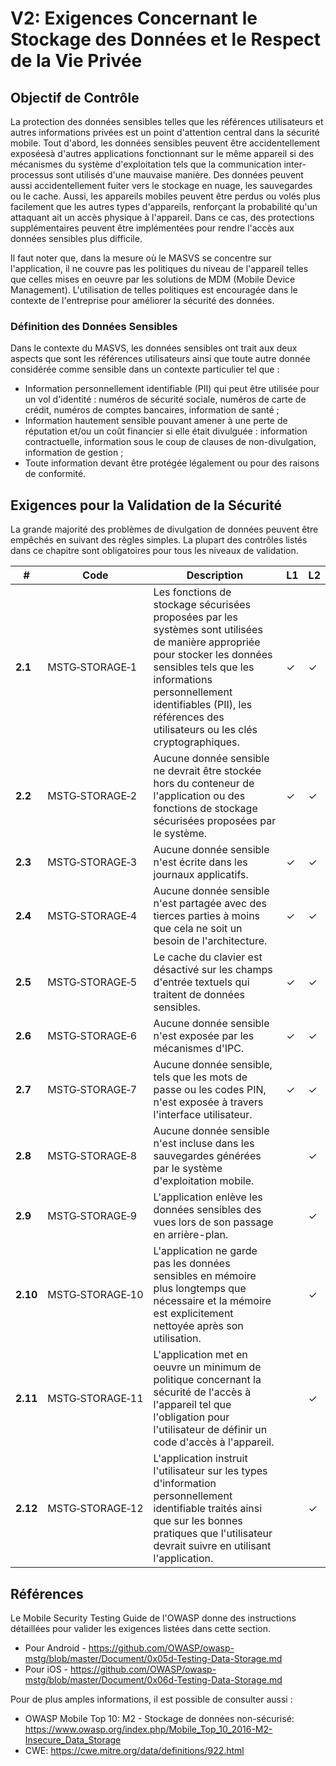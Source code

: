 # V2: Exigences Concernant le Stockage des Données et le Respect de la Vie Privée

## Objectif de Contrôle

La protection des données sensibles telles que les références utilisateurs et autres informations privées est un point d'attention central dans la sécurité mobile. Tout d'abord, les données sensibles peuvent être accidentellement exposéesà d'autres applications fonctionnant sur le même appareil si des mécanismes du système d'exploitation tels que la communication inter-processus sont utilisés d'une mauvaise manière. Des données peuvent aussi accidentellement fuiter vers le stockage en nuage, les sauvegardes ou le cache. Aussi, les appareils mobiles peuvent être perdus ou volés plus facilement que les autres types d'appareils, renforçant la probabilité qu'un attaquant ait un accès physique à l'appareil. Dans ce cas, des protections supplémentaires peuvent être implémentées pour rendre l'accès aux données sensibles plus difficile.

Il faut noter que, dans la mesure où le MASVS se concentre sur l'application, il ne couvre pas les politiques du niveau de l'appareil telles que celles mises en oeuvre par les solutions de MDM (Mobile Device Management). L'utilisation de telles politiques est encouragée dans le contexte de l'entreprise pour améliorer la sécurité des données.

### Définition des Données Sensibles

Dans le contexte du MASVS, les données sensibles ont trait aux deux aspects que sont les références utilisateurs ainsi que toute autre donnée considérée comme sensible dans un contexte particulier tel que :

- Information personnellement identifiable (PII) qui peut être utilisée pour un vol d'identité :  numéros de sécurité sociale, numéros de carte de crédit, numéros de comptes bancaires, information de santé ;
- Information hautement sensible pouvant amener à une perte de réputation et/ou un coût financier si elle était divulguée : information contractuelle, information sous le coup de clauses de non-divulgation, information de gestion ;
- Toute information devant être protégée légalement ou pour des raisons de conformité.

<div style="page-break-after: always;"></div>

## Exigences pour la Validation de la Sécurité

La grande majorité des problèmes de divulgation de données peuvent être empêchés en suivant des règles simples. La plupart des contrôles listés dans ce chapitre sont obligatoires pour tous les niveaux de validation.

| # | Code | Description | L1 | L2 |
| --- | --- | --- | --- | --- |
| **2.1** | MSTG‑STORAGE‑1 | Les fonctions de stockage sécurisées proposées par les systèmes sont utilisées de manière appropriée pour stocker les données sensibles tels que les informations personnellement identifiables (PII), les références des utilisateurs ou les clés cryptographiques. | ✓ | ✓ |
| **2.2** | MSTG‑STORAGE‑2 | Aucune donnée sensible ne devrait être stockée hors du conteneur de l'application ou des fonctions de stockage sécurisées proposées par le système. | ✓ | ✓ |
| **2.3** | MSTG‑STORAGE‑3 | Aucune donnée sensible n'est écrite dans les journaux applicatifs. | ✓ | ✓ |
| **2.4** | MSTG‑STORAGE‑4 | Aucune donnée sensible n'est partagée avec des tierces parties à moins que cela ne soit un besoin de l'architecture. | ✓ | ✓ |
| **2.5** | MSTG‑STORAGE‑5 | Le cache du clavier est désactivé sur les champs d'entrée textuels qui traitent de données sensibles. | ✓ | ✓ |
| **2.6** | MSTG‑STORAGE‑6 | Aucune donnée sensible n'est exposée par les mécanismes d'IPC. | ✓ | ✓ |
| **2.7** | MSTG‑STORAGE‑7 | Aucune donnée sensible, tels que les mots de passe ou les codes PIN, n'est exposée à travers l'interface utilisateur. | ✓ | ✓ |
| **2.8** | MSTG‑STORAGE‑8 | Aucune donnée sensible n'est incluse dans les sauvegardes générées par le système d'exploitation mobile. |   | ✓ |
| **2.9** | MSTG‑STORAGE‑9 | L'application enlève les données sensibles des vues lors de son passage en arrière-plan. |  | ✓ |
| **2.10** | MSTG‑STORAGE‑10 | L'application ne garde pas les données sensibles en mémoire plus longtemps que nécessaire et la mémoire est explicitement nettoyée après son utilisation. |  | ✓ |
| **2.11** | MSTG‑STORAGE‑11 | L'application met en oeuvre un minimum de politique concernant la sécurité de l'accès à l'appareil tel que l'obligation pour l'utilisateur de définir un code d'accès à l'appareil. |  | ✓ |
| **2.12** | MSTG‑STORAGE‑12 | L'application instruit l'utilisateur sur les types d'information personnellement identifiable traités ainsi que sur les bonnes pratiques que l'utilisateur devrait suivre en utilisant l'application. |  | ✓ |

<div style="page-break-after: always;"></div>

## Références

Le Mobile Security Testing Guide de l'OWASP donne des instructions détaillées pour valider les exigences listées dans cette section.

- Pour Android - <https://github.com/OWASP/owasp-mstg/blob/master/Document/0x05d-Testing-Data-Storage.md>
- Pour iOS - <https://github.com/OWASP/owasp-mstg/blob/master/Document/0x06d-Testing-Data-Storage.md>

Pour de plus amples informations, il est possible de consulter aussi :

- OWASP Mobile Top 10: M2 - Stockage de données non-sécurisé: <https://www.owasp.org/index.php/Mobile_Top_10_2016-M2-Insecure_Data_Storage>
- CWE: <https://cwe.mitre.org/data/definitions/922.html>
